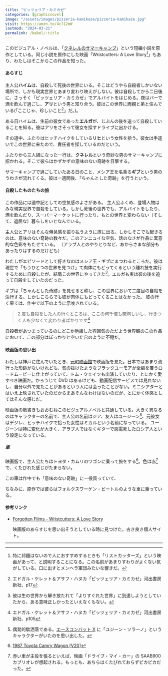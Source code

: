 ```yaml
---
title: "ピッツェリア・カミカゼ"
categories: [graphicnovel]
image: "/assets/images/pizzeria-kamikaze/pizzeria-kamikaze.jpg"
visit: https://amzn.to/4c712mW
lastmod: "2024-03-21"
permalink: /babel/:title
---
```


このビジュアル・ノベルは、「[クネレルのサマーキャンプ](https://amzn.to/4ara1Ox)」という短編小説を原作としている。同じ小説を原作にした映画「Wristcutters: A Love Story[^1]」もあり、わたしはそこからこの作品を知った。

#### あらすじ

主人公**ハイム**は、自殺して死後の世界にいる。そこはどうやら自殺者しかいない場所で、しかも現実世界とあまり変わり映えがしない。彼は自殺してから二日後に、さっそく「ピッツェリア・カミカゼ」でアルバイトをはじめる。夜はバーで酒を飲んで過ごし、**アリ**という男と知り合う。彼はこの世界に両親と弟と住んでいる(「ここじゃ、珍しいこと[^2]」だ。)。

ある日ハイムは、生前の彼女であった**エルガ**が、じぶんの後を追って自殺していることを知る。彼はアリをさそって彼女を探すドライブに出かける。

その道中、ふたりはヒッチハイクをしている**リヒ**という女性を拾う。彼女は手違いでこの世界に来たので、責任者を探しているのだという。

ふたりから三人組になった一行は、**クネレル**という奇妙な男のサマーキャンプに招かれる。そこで彼らはかずかずの意味のない奇跡を目撃する。

サマーキャンプで過ごしていたある日のこと、メシア王を名乗る**ギブ**という男のうわさが流れてくる。彼は一週間後、「ちゃんとした奇跡」を行うという。

#### 自殺したものたちの旅

この作品には道中記としての空気感のよさがある。
主人公ふくめ、登場人物はみな現実世界で自殺をしている。しかし死後の世界でも、アルバイトをしたり、酒を飲んだり、スーパーマーケットに行ったり、もとの世界と変わらない（そして、退屈な）暮らしをいとなんでいる。

主人公とアリはそんな倦怠感を振り払うように旅に出る。しかしそこでも起きるのは、意味のない奇跡の数々だ。このアンニュイな空気、話のなさが作品に寓意的な色彩をもたせている。
（アラブ人とのやりとりなど、あからさまな部分もあったりはするのだけども）

わたしがエピソードとして好きなのはメシア王・ギブにまつわるところだ。彼は現世で「もうひとつの世界を見つけ」て肉体にもどってくるという離れ技を実行するために自殺したが、結局この世界にやってきた[^3]。エルガも実は彼の後を追って自殺をしていたのだった。

ギブは「ちゃんとした奇跡」を見せると称し、この世界において二度目の自殺を決行する。しかしこちらでも彼が肉体にもどってくることはなかった。
彼の行く果ては、作中で以下のように示唆されている。

> 2 度も自殺をした人の行くところは、ここの何千倍も鬱陶しいし、行きつく人も少なくて変わり者ばかりです[^7]

自殺者があつまっているのにどこか弛緩した雰囲気のただよう世界観のこの作品において、この部分はぽっかりと空いた穴のように不穏だ。

#### 映画版の思い出

わたしは神戸に住んでいたとき、[元町映画館](https://www.motoei.com/)で映画版を見た。日本ではあまり流行った形跡がないけれども、気の抜けたようなブラックユーモアが全編を覆うロードムービーに仕上がっていて、トム・ウェイツも出演していたり、とにかく愛すべき映画だ。かろうじて DVD はあるけども、動画配信サービスでは見れないし、自分以外で見たことがあるという人には会ったことがない。ミニシアターとはいえ上映されていたのだからまあそんなわけはないのだが、とにかく体感としてはそんな感じだ。

映画版の筋書きもおおむねこのビジュアルノベルと共通している。大きく異なるのはキャラクターの名前で、主人公の名前はジア、友人はユージーン[^4]、元彼女はデジレ、ヒッチハイクで拾った女性はミカルという名前になっている。
ユージーンは特に変化が大きく、アラブ人ではなくギターで感電死したロシア人という設定になっている。

##### 車

映画版で、主人公たちはトヨタ・カムリのワゴンに乗って旅をする[^5]。色は赤[^6]で、くたびれた感じがたまらない。

この車は作中でも「意味のない奇跡」に一役買っていて、

ちなみに、原作では彼らはフォルクスワーゲン・ビートルのような車に乗っている。

#### 参考リンク

- [Forgotten Films - Wristcutters: A Love Story](https://www2.goshen.edu/~andrewpc/wristcutters.html)

  映画版のあらすじを思い出そうとしている時に見つけた。古き良き個人サイト。

---

[^1]: 特に邦題はないので人におすすめするときも「リストカッターズ」という映画があって、と説明することになる。この名前があまりすわりがよくない気がしている。口に出すとメンヘラ軍団みたいな響きだ。
[^2]: エドガル・ケレット＆アサフ・ハヌカ「ピッツェリア・カミカゼ」河出書房新社、p17
[^3]: 彼は生の世界から解き放たれて「よりすぐれた世界」に到達しようとしていたから、ある意味正しかったといえなくもない。
[^4]: 偶発的駄洒落である。[エースコンバット X](https://www.bandainamcoent.co.jp/cs/list/acecombat-x/index.php) に「ユジーン・ソラーノ」というキャラクターがいたのを思い出した。
[^5]: [1987 Toyota Camry Wagon \[V20\]](https://www.imcdb.org/vehicle_136234-Toyota-Camry-Wagon-V20-1987.html)
[^6]: 赤い車が主役を張るといえば、映画「ドライブ・マイ・カー」の SAAB900 カブリオレが想起される。もっとも、あちらはくたびれておらずピカピカだった。
[^7]: エドガル・ケレット＆アサフ・ハヌカ「ピッツェリア・カミカゼ」河出書房新社、p105
